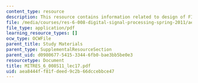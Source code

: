 ```yaml
---
content_type: resource
description: This resource contains information related to design of FIR digital filters.
file: /media/courses/res-6-008-digital-signal-processing-spring-2011/aea8444ff81fdeed9c2b66dccebbce47_MITRES_6_008S11_lec17.pdf
file_type: application/pdf
learning_resource_types: []
ocw_type: OCWFile
parent_title: Study Materials
parent_type: SupplementalResourceSection
parent_uid: d0980677-5415-3344-6fb0-bae3bb5be0e3
resourcetype: Document
title: MITRES_6_008S11_lec17.pdf
uid: aea8444f-f81f-deed-9c2b-66dccebbce47
---
```

